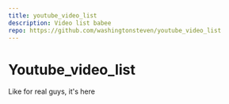 ```yaml
---
title: youtube_video_list
description: Video list babee
repo: https://github.com/washingtonsteven/youtube_video_list
---
```


# Youtube\_video_list

Like for real guys, it's here